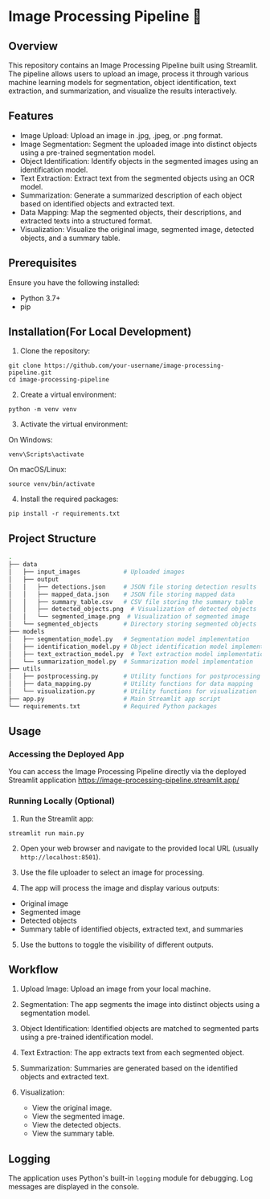 # Image Processing Pipeline 🤖

## Overview

This repository contains an Image Processing Pipeline built using Streamlit. The pipeline allows users to upload an image, process it through various machine learning models for segmentation, object identification, text extraction, and summarization, and visualize the results interactively.


## Features

- Image Upload: Upload an image in .jpg, .jpeg, or .png format.
- Image Segmentation: Segment the uploaded image into distinct objects using a pre-trained segmentation model.
- Object Identification: Identify objects in the segmented images using an identification model.
- Text Extraction: Extract text from the segmented objects using an OCR model.
- Summarization: Generate a summarized description of each object based on identified objects and extracted text.
- Data Mapping: Map the segmented objects, their descriptions, and extracted texts into a structured format.
- Visualization: Visualize the original image, segmented image, detected objects, and a summary table.

## Prerequisites

Ensure you have the following installed:

- Python 3.7+
- pip

## Installation(For Local Development)

1. Clone the repository:
```
git clone https://github.com/your-username/image-processing-pipeline.git
cd image-processing-pipeline
```

2. Create a virtual environment:
```
python -m venv venv
```
3. Activate the virtual environment:

  On Windows:
  ```
  venv\Scripts\activate
  ```  
  On macOS/Linux:
  ```
  source venv/bin/activate
  ```
4. Install the required packages:
```
pip install -r requirements.txt
```

## Project Structure
``` bash
.
├── data
│   ├── input_images            # Uploaded images
│   ├── output
│   │   ├── detections.json     # JSON file storing detection results
│   │   ├── mapped_data.json    # JSON file storing mapped data
│   │   ├── summary_table.csv   # CSV file storing the summary table
│   │   ├── detected_objects.png  # Visualization of detected objects
│   │   └── segmented_image.png  # Visualization of segmented image
│   └── segmented_objects       # Directory storing segmented objects
├── models
│   ├── segmentation_model.py   # Segmentation model implementation
│   ├── identification_model.py # Object identification model implementation
│   ├── text_extraction_model.py  # Text extraction model implementation
│   └── summarization_model.py  # Summarization model implementation
├── utils
│   ├── postprocessing.py       # Utility functions for postprocessing
│   ├── data_mapping.py         # Utility functions for data mapping
│   └── visualization.py        # Utility functions for visualization
├── app.py                      # Main Streamlit app script
└── requirements.txt            # Required Python packages
```

## Usage

### Accessing the Deployed App
You can access the Image Processing Pipeline directly via the deployed Streamlit application https://image-processing-pipeline.streamlit.app/

### Running Locally (Optional)

1. Run the Streamlit app:
```
streamlit run main.py
```
2. Open your web browser and navigate to the provided local URL (usually `http://localhost:8501`).

3. Use the file uploader to select an image for processing.

4. The app will process the image and display various outputs:
- Original image
- Segmented image
- Detected objects
- Summary table of identified objects, extracted text, and summaries

5. Use the buttons to toggle the visibility of different outputs.

## Workflow

1. Upload Image: Upload an image from your local machine.

2. Segmentation: The app segments the image into distinct objects using a segmentation model.

3. Object Identification: Identified objects are matched to segmented parts using a pre-trained identification model.

4. Text Extraction: The app extracts text from each segmented object.

5. Summarization: Summaries are generated based on the identified objects and extracted text.

6. Visualization:

   - View the original image.
   - View the segmented image.
   - View the detected objects.
   - View the summary table.


## Logging

The application uses Python's built-in `logging` module for debugging. Log messages are displayed in the console.
